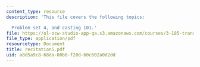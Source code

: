 ```yaml
---
content_type: resource
description: 'This file covers the following topics:

  Problem set 4, and casting 101.'
file: https://ol-ocw-studio-app-qa.s3.amazonaws.com/courses/3-185-transport-phenomena-in-materials-engineering-fall-2003/a8d5a9c868da00b8f20d60c602a0d2dd_recitation5.pdf
file_type: application/pdf
resourcetype: Document
title: recitation5.pdf
uid: a8d5a9c8-68da-00b8-f20d-60c602a0d2dd
---
```

